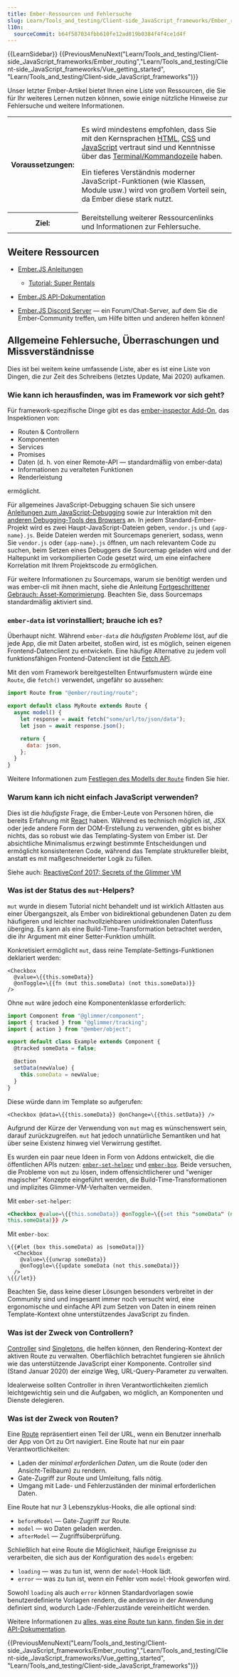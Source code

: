 ```yaml
---
title: Ember-Ressourcen und Fehlersuche
slug: Learn/Tools_and_testing/Client-side_JavaScript_frameworks/Ember_resources
l10n:
  sourceCommit: b64f587034fbb610fe12ad819b0384f4f4ce1d4f
---
```


{{LearnSidebar}}
{{PreviousMenuNext("Learn/Tools_and_testing/Client-side_JavaScript_frameworks/Ember_routing","Learn/Tools_and_testing/Client-side_JavaScript_frameworks/Vue_getting_started", "Learn/Tools_and_testing/Client-side_JavaScript_frameworks")}}

Unser letzter Ember-Artikel bietet Ihnen eine Liste von Ressourcen, die Sie für Ihr weiteres Lernen nutzen können, sowie einige nützliche Hinweise zur Fehlersuche und weitere Informationen.

<table>
  <tbody>
    <tr>
      <th scope="row">Voraussetzungen:</th>
      <td>
        <p>
          Es wird mindestens empfohlen, dass Sie mit den Kernsprachen
          <a href="/de/docs/Learn/HTML">HTML</a>,
          <a href="/de/docs/Learn/CSS">CSS</a> und
          <a href="/de/docs/Learn/JavaScript">JavaScript</a> vertraut sind und
          Kenntnisse über das
          <a
            href="/de/docs/Learn/Tools_and_testing/Understanding_client-side_tools/Command_line"
            >Terminal/Kommandozeile</a
          >
          haben.
        </p>
        <p>
          Ein tieferes Verständnis moderner JavaScript-Funktionen (wie Klassen, Module usw.) wird von großem Vorteil sein, da Ember diese stark nutzt.
        </p>
      </td>
    </tr>
    <tr>
      <th scope="row">Ziel:</th>
      <td>
        Bereitstellung weiterer Ressourcenlinks und Informationen zur Fehlersuche.
      </td>
    </tr>
  </tbody>
</table>

## Weitere Ressourcen

- [Ember.JS Anleitungen](https://guides.emberjs.com/release/)

  - [Tutorial: Super Rentals](https://guides.emberjs.com/release/tutorial/part-1/)

- [Ember.JS API-Dokumentation](https://api.emberjs.com/ember/release/)
- [Ember.JS Discord Server](https://discord.com/invite/emberjs) — ein Forum/Chat-Server, auf dem Sie die Ember-Community treffen, um Hilfe bitten und anderen helfen können!

## Allgemeine Fehlersuche, Überraschungen und Missverständnisse

Dies ist bei weitem keine umfassende Liste, aber es ist eine Liste von Dingen, die zur Zeit des Schreibens (letztes Update, Mai 2020) aufkamen.

### Wie kann ich herausfinden, was im Framework vor sich geht?

Für framework-spezifische Dinge gibt es das [ember-inspector Add-On](https://guides.emberjs.com/release/ember-inspector/), das Inspektionen von:

- Routen & Controllern
- Komponenten
- Services
- Promises
- Daten (d. h. von einer Remote-API — standardmäßig von ember-data)
- Informationen zu veralteten Funktionen
- Renderleistung

ermöglicht.

Für allgemeines JavaScript-Debugging schauen Sie sich unsere [Anleitungen zum JavaScript-Debugging](https://firefox-source-docs.mozilla.org/devtools-user/debugger/index.html) sowie zur Interaktion mit den [anderen Debugging-Tools des Browsers](https://firefox-source-docs.mozilla.org/devtools-user/index.html) an. In jedem Standard-Ember-Projekt wird es zwei Haupt-JavaScript-Dateien geben, `vendor.js` und `{app-name}.js`. Beide Dateien werden mit Sourcemaps generiert, sodass, wenn Sie `vendor.js` oder `{app-name}.js` öffnen, um nach relevantem Code zu suchen, beim Setzen eines Debuggers die Sourcemap geladen wird und der Haltepunkt im vorkompilierten Code gesetzt wird, um eine einfachere Korrelation mit Ihrem Projektscode zu ermöglichen.

Für weitere Informationen zu Sourcemaps, warum sie benötigt werden und was ember-cli mit ihnen macht, siehe die Anleitung [Fortgeschrittener Gebrauch: Asset-Komprimierung](https://cli.emberjs.com/release/advanced-use/asset-compilation/). Beachten Sie, dass Sourcemaps standardmäßig aktiviert sind.

### `ember-data` ist vorinstalliert; brauche ich es?

Überhaupt nicht. Während `ember-data` _die häufigsten Probleme_ löst, auf die jede App, die mit Daten arbeitet, stoßen wird, ist es möglich, seinen eigenen Frontend-Datenclient zu entwickeln. Eine häufige Alternative zu jedem voll funktionsfähigen Frontend-Datenclient ist die [Fetch API](/de/docs/Web/API/Fetch_API/Using_Fetch).

Mit den vom Framework bereitgestellten Entwurfsmustern würde eine `Route`, die `fetch()` verwendet, ungefähr so aussehen:

```js
import Route from "@ember/routing/route";

export default class MyRoute extends Route {
  async model() {
    let response = await fetch("some/url/to/json/data");
    let json = await response.json();

    return {
      data: json,
    };
  }
}
```

Weitere Informationen zum [Festlegen des Modells der `Route`](https://guides.emberjs.com/release/routing/specifying-a-routes-model/) finden Sie hier.

### Warum kann ich nicht einfach JavaScript verwenden?

Dies ist die _häufigste_ Frage, die Ember-Leute von Personen hören, die bereits Erfahrung mit [React](/de/docs/Learn/Tools_and_testing/Client-side_JavaScript_frameworks/React_getting_started) haben. Während es technisch möglich ist, JSX oder jede andere Form der DOM-Erstellung zu verwenden, gibt es bisher nichts, das so robust wie das Templating-System von Ember ist. Der absichtliche Minimalismus erzwingt bestimmte Entscheidungen und ermöglicht konsistenteren Code, während das Template struktureller bleibt, anstatt es mit maßgeschneiderter Logik zu füllen.

Siehe auch: [ReactiveConf 2017: Secrets of the Glimmer VM](https://www.youtube.com/watch?v=nXCSloXZ-wc)

### Was ist der Status des `mut`-Helpers?

`mut` wurde in diesem Tutorial nicht behandelt und ist wirklich Altlasten aus einer Übergangszeit, als Ember von bidirektional gebundenen Daten zu dem häufigeren und leichter nachvollziehbaren unidirektionalen Datenfluss überging. Es kann als eine Build-Time-Transformation betrachtet werden, die ihr Argument mit einer Setter-Funktion umhüllt.

Konkretisiert ermöglicht `mut`, dass reine Template-Settings-Funktionen deklariert werden:

```hbs-nolint
<Checkbox
  @value=\{{this.someData}}
  @onToggle=\{{fn (mut this.someData) (not this.someData)}}
/>
```

Ohne `mut` wäre jedoch eine Komponentenklasse erforderlich:

```js
import Component from "@glimmer/component";
import { tracked } from "@glimmer/tracking";
import { action } from "@ember/object";

export default class Example extends Component {
  @tracked someData = false;

  @action
  setData(newValue) {
    this.someData = newValue;
  }
}
```

Diese würde dann im Template so aufgerufen:

```hbs-nolint
<Checkbox @data=\{{this.someData}} @onChange=\{{this.setData}} />
```

Aufgrund der Kürze der Verwendung von `mut` mag es wünschenswert sein, darauf zurückzugreifen. `mut` hat jedoch unnatürliche Semantiken und hat über seine Existenz hinweg viel Verwirrung gestiftet.

Es wurden ein paar neue Ideen in Form von Addons entwickelt, die die öffentlichen APIs nutzen: [`ember-set-helper`](https://github.com/adopted-ember-addons/ember-set-helper) und [`ember-box`](https://github.com/pzuraq/ember-box). Beide versuchen, die Probleme von `mut` zu lösen, indem offensichtlicherer und "weniger magischer" Konzepte eingeführt werden, die Build-Time-Transformationen und implizites Glimmer-VM-Verhalten vermeiden.

Mit `ember-set-helper`:

```hbs
<Checkbox @value=\{{this.someData}} @onToggle=\{{set this "someData" (not
this.someData)}} />
```

Mit `ember-box`:

```hbs-nolint
\{{#let (box this.someData) as |someData|}}
  <Checkbox
    @value=\{{unwrap someData}}
    @onToggle=\{{update someData (not this.someData)}}
  />
\{{/let}}
```

Beachten Sie, dass keine dieser Lösungen besonders verbreitet in der Community sind und insgesamt immer noch versucht wird, eine ergonomische und einfache API zum Setzen von Daten in einem reinen Template-Kontext ohne unterstützendes JavaScript zu finden.

### Was ist der Zweck von Controllern?

[Controller](https://guides.emberjs.com/release/routing/controllers/) sind [Singletons](https://en.wikipedia.org/wiki/Singleton_pattern), die helfen können, den Rendering-Kontext der aktiven Route zu verwalten. Oberflächlich betrachtet fungieren sie ähnlich wie das unterstützende JavaScript einer Komponente. Controller sind (Stand Januar 2020) der einzige Weg, URL-Query-Parameter zu verwalten.

Idealerweise sollten Controller in ihren Verantwortlichkeiten ziemlich leichtgewichtig sein und die Aufgaben, wo möglich, an Komponenten und Dienste delegieren.

### Was ist der Zweck von Routen?

Eine [Route](https://guides.emberjs.com/release/routing/defining-your-routes/) repräsentiert einen Teil der URL, wenn ein Benutzer innerhalb der App von Ort zu Ort navigiert.
Eine Route hat nur ein paar Verantwortlichkeiten:

- Laden der _minimal erforderlichen Daten_, um die Route (oder den Ansicht-Teilbaum) zu rendern.
- Gate-Zugriff zur Route und Umleitung, falls nötig.
- Umgang mit Lade- und Fehlerzuständen der minimal erforderlichen Daten.

Eine Route hat nur 3 Lebenszyklus-Hooks, die alle optional sind:

- `beforeModel` — Gate-Zugriff zur Route.
- `model` — wo Daten geladen werden.
- `afterModel` — Zugriffsüberprüfung.

Schließlich hat eine Route die Möglichkeit, häufige Ereignisse zu verarbeiten, die sich aus der Konfiguration des `models` ergeben:

- `loading` — was zu tun ist, wenn der `model`-Hook lädt.
- `error` — was zu tun ist, wenn ein Fehler vom `model`-Hook geworfen wird.

Sowohl `loading` als auch `error` können Standardvorlagen sowie benutzerdefinierte Vorlagen rendern, die anderswo in der Anwendung definiert sind, wodurch Lade-/Fehlerzustände vereinheitlicht werden.

Weitere Informationen zu [alles, was eine Route tun kann, finden Sie in der API-Dokumentation](https://api.emberjs.com/ember/release/classes/route/).

{{PreviousMenuNext("Learn/Tools_and_testing/Client-side_JavaScript_frameworks/Ember_routing","Learn/Tools_and_testing/Client-side_JavaScript_frameworks/Vue_getting_started", "Learn/Tools_and_testing/Client-side_JavaScript_frameworks")}}

